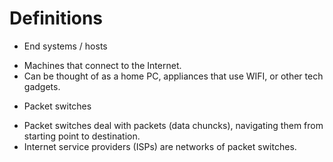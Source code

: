 
# Definitions 

* End systems / hosts 
- Machines that connect to the Internet. 
- Can be thought of as a home PC, appliances that use WIFI, or other tech gadgets. 

* Packet switches 
- Packet switches deal with packets (data chuncks), navigating them from starting point to destination. 
- Internet service providers (ISPs) are networks of packet switches.